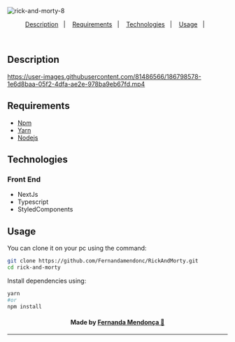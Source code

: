 ![rick-and-morty-8](https://user-images.githubusercontent.com/81486566/186799053-098a59a0-e653-4f58-a3a7-1cc9c743f47b.png)

<p align="center">
  <a href="#description">Description</a>&nbsp;&nbsp;&nbsp;|&nbsp;&nbsp;&nbsp;
  <a href="#requirements">Requirements</a>&nbsp;&nbsp;&nbsp;|&nbsp;&nbsp;&nbsp;
  <a href="#technologies">Technologies</a>&nbsp;&nbsp;&nbsp;|&nbsp;&nbsp;&nbsp;
  <a href="#usage">Usage</a>&nbsp;&nbsp;&nbsp;|&nbsp;&nbsp;&nbsp;
</p>

<br />

## Description
https://user-images.githubusercontent.com/81486566/186798578-1e6d8baa-05f2-4dfa-ae2e-978ba9eb67fd.mp4
## Requirements

- [Npm](https://www.npmjs.com/)
- [Yarn](https://yarnpkg.com/)
- [Nodejs](https://nodejs.org/en/)

## Technologies

### Front End

- NextJs
- Typescript
- StyledComponents

## Usage

You can clone it on your pc using the command:

```bash
git clone https://github.com/Fernandamendonc/RickAndMorty.git
cd rick-and-morty
```

Install dependencies using:

```bash
yarn
#or
npm install
```

<h4 align="center">
  Made by <a href="(https://github.com/Fernandamendonc)">Fernanda Mendonça 💚</a>
</h4>

<hr />
